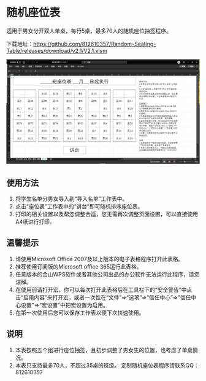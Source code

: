 # 随机座位表

适用于男女分开双人单桌，每行5桌，最多70人的随机座位抽签程序。

下载地址：https://github.com/812610357/Random-Seating-Table/releases/download/v2.1/V2.1.xlsm

![截图](https://github.com/812610357/Random-Seating-Table/raw/master/image/1.png)

## 使用方法

1. 将学生名单分男女导入到“导入名单”工作表中。
2. 点击“座位表”工作表中的“讲台”即可随机排序座位表。
3. 打印的相关设置以及帮您调整合适，您无需再次调整页面设置，可以直接使用A4纸进行打印。

## 温馨提示

1. 请使用Microsoft Office 2007及以上版本的电子表格程序打开此表格。
2. 推荐使用订阅版的Microsoft office 365运行此表格。
3. 任意版本的金山WPS软件或者其他公司出品的办公软件无法运行此程序，请您谅解。
4. 在使用前请打开宏，你可以每次打开此表格后在工具栏下的“安全警告”中点击“启用内容”来打开宏，或者一次性在“文件”=>“选项”=>“信任中心”=>"信任中心设置"=>“宏设置”中把宏设置为启用。
5. 在第一次使用后您可以保存工作表以便下次快速使用。

## 说明

1. 本表按照五个组进行座位抽签，且初步调整了男女生的位置，也考虑了单桌情况。
2. 本表只支持最多70人，不超过35桌的班级。
定制随机座位表程序请联系QQ：812610357
